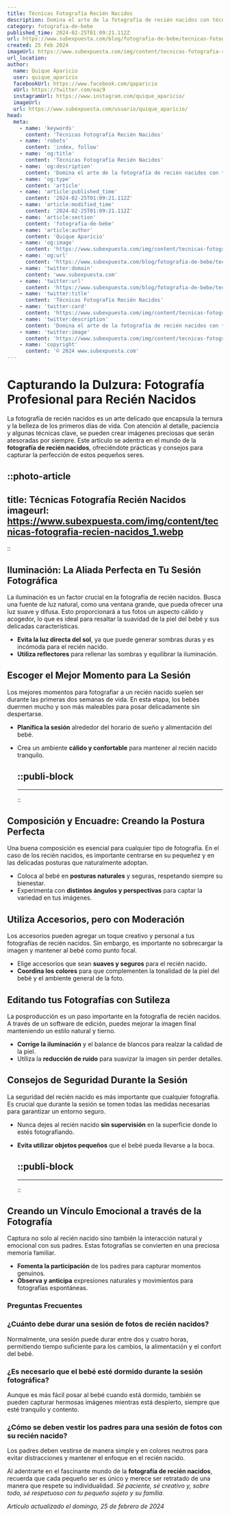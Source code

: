 ```yaml
---
title: Técnicas Fotografía Recién Nacidos
description: Domina el arte de la fotografía de recién nacidos con técnicas profesionales para capturar momentos únicos y tiernos. Transforma recuerdos en tesoro.
category: fotografia-de-bebe
published_time: 2024-02-25T01:09:21.112Z
url: https://www.subexpuesta.com/blog/fotografia-de-bebe/tecnicas-fotografia-recien-nacidos
created: 25 Feb 2024
imageUrl: https://www.subexpuesta.com/img/content/tecnicas-fotografia-recien-nacidos_1.webp
url_location:
author:
  name: Quique Aparicio
  user: quique_aparicio
  facebookUrl: https://www.facebook.com/qaparicio
  xUrl: https://twitter.com/eac9
  instagramUrl: https://www.instagram.com/quique_aparicio/
  imageUrl: 
  url: https://www.subexpuesta.com/usuario/quique_aparicio/
head:
  meta:
    - name: 'keywords'
      content: 'Técnicas Fotografía Recién Nacidos'
    - name: 'robots'
      content: 'index, follow'
    - name: 'og:title'
      content: 'Técnicas Fotografía Recién Nacidos'
    - name: 'og:description'
      content: 'Domina el arte de la fotografía de recién nacidos con técnicas profesionales para capturar momentos únicos y tiernos. Transforma recuerdos en tesoro.'
    - name: 'og:type'
      content: 'article'
    - name: 'article:published_time'
      content: '2024-02-25T01:09:21.112Z'
    - name: 'article:modified_time'
      content: '2024-02-25T01:09:21.112Z'
    - name: 'article:section'
      content: 'fotografia-de-bebe'
    - name: 'article:author'
      content: 'Quique Aparicio'
    - name: 'og:image'
      content: 'https://www.subexpuesta.com/img/content/tecnicas-fotografia-recien-nacidos_1.webp'
    - name: 'og:url'
      content: 'https://www.subexpuesta.com/blog/fotografia-de-bebe/tecnicas-fotografia-recien-nacidos'
    - name: 'twitter:domain'
      content: 'www.subexpuesta.com'
    - name: 'twitter:url'
      content: 'https://www.subexpuesta.com/blog/fotografia-de-bebe/tecnicas-fotografia-recien-nacidos'
    - name: 'twitter:title'
      content: 'Técnicas Fotografía Recién Nacidos'
    - name: 'twitter:card'
      content: 'https://www.subexpuesta.com/img/content/tecnicas-fotografia-recien-nacidos_1.webp'
    - name: 'twitter:description'
      content: 'Domina el arte de la fotografía de recién nacidos con técnicas profesionales para capturar momentos únicos y tiernos. Transforma recuerdos en tesoro.'
    - name: 'twitter:image'
      content: 'https://www.subexpuesta.com/img/content/tecnicas-fotografia-recien-nacidos_1.webp'
    - name: 'copyright'
      content: '© 2024 www.subexpuesta.com'
---
```

# Capturando la Dulzura: Fotografía Profesional para Recién Nacidos

La fotografía de recién nacidos es un arte delicado que encapsula la ternura y la belleza de los primeros días de vida. Con atención al detalle, paciencia y algunas técnicas clave, se pueden crear imágenes preciosas que serán atesoradas por siempre. Este artículo se adentra en el mundo de la **fotografía de recién nacidos**, ofreciéndote prácticas y consejos para capturar la perfección de estos pequeños seres.


::photo-article
---
title: Técnicas Fotografía Recién Nacidos
imageurl: https://www.subexpuesta.com/img/content/tecnicas-fotografia-recien-nacidos_1.webp
---
::



## Iluminación: La Aliada Perfecta en Tu Sesión Fotográfica

La iluminación es un factor crucial en la fotografía de recién nacidos. Busca una fuente de luz natural, como una ventana grande, que pueda ofrecer una luz suave y difusa. Esto proporcionará a tus fotos un aspecto cálido y acogedor, lo que es ideal para resaltar la suavidad de la piel del bebé y sus delicadas características.

- **Evita la luz directa del sol**, ya que puede generar sombras duras y es incómoda para el recién nacido.
- **Utiliza reflectores** para rellenar las sombras y equilibrar la iluminación.

## Escoger el Mejor Momento para La Sesión

Los mejores momentos para fotografiar a un recién nacido suelen ser durante las primeras dos semanas de vida. En esta etapa, los bebés duermen mucho y son más maleables para posar delicadamente sin despertarse.

- **Planifica la sesión** alrededor del horario de sueño y alimentación del bebé.
- Crea un ambiente **cálido y confortable** para mantener al recién nacido tranquilo.


  ::publi-block
  ---
  ---
  ::
  
  

## Composición y Encuadre: Creando la Postura Perfecta

Una buena composición es esencial para cualquier tipo de fotografía. En el caso de los recién nacidos, es importante centrarse en su pequeñez y en las delicadas posturas que naturalmente adoptan.

- Coloca al bebé en **posturas naturales** y seguras, respetando siempre su bienestar.
- Experimenta con **distintos ángulos y perspectivas** para captar la variedad en tus imágenes.

## Utiliza Accesorios, pero con Moderación

Los accesorios pueden agregar un toque creativo y personal a tus fotografías de recién nacidos. Sin embargo, es importante no sobrecargar la imagen y mantener al bebé como punto focal.

- Elige accesorios que sean **suaves y seguros** para el recién nacido.
- **Coordina los colores** para que complementen la tonalidad de la piel del bebé y el ambiente general de la foto.

## Editando tus Fotografías con Sutileza

La posproducción es un paso importante en la fotografía de recién nacidos. A través de un software de edición, puedes mejorar la imagen final manteniendo un estilo natural y tierno.

- **Corrige la iluminación** y el balance de blancos para realzar la calidad de la piel.
- Utiliza la **reducción de ruido** para suavizar la imagen sin perder detalles.

## Consejos de Seguridad Durante la Sesión

La seguridad del recién nacido es más importante que cualquier fotografía. Es crucial que durante la sesión se tomen todas las medidas necesarias para garantizar un entorno seguro.

- Nunca dejes al recién nacido **sin supervisión** en la superficie donde lo estés fotografiando.
- **Evita utilizar objetos pequeños** que el bebé pueda llevarse a la boca.


  ::publi-block
  ---
  ---
  ::
  
  

## Creando un Vínculo Emocional a través de la Fotografía

Captura no solo al recién nacido sino también la interacción natural y emocional con sus padres. Estas fotografías se convierten en una preciosa memoria familiar.

- **Fomenta la participación** de los padres para capturar momentos genuinos.
- **Observa y anticipa** expresiones naturales y movimientos para fotografías espontáneas.

### Preguntas Frecuentes

### ¿Cuánto debe durar una sesión de fotos de recién nacidos?
Normalmente, una sesión puede durar entre dos y cuatro horas, permitiendo tiempo suficiente para los cambios, la alimentación y el confort del bebé.

### ¿Es necesario que el bebé esté dormido durante la sesión fotográfica?
Aunque es más fácil posar al bebé cuando está dormido, también se pueden capturar hermosas imágenes mientras está despierto, siempre que esté tranquilo y contento.

### ¿Cómo se deben vestir los padres para una sesión de fotos con su recién nacido?
Los padres deben vestirse de manera simple y en colores neutros para evitar distracciones y mantener el enfoque en el recién nacido.

Al adentrarte en el fascinante mundo de la **fotografía de recién nacidos**, recuerda que cada pequeño ser es único y merece ser retratado de una manera que respete su individualidad. _Sé paciente, sé creativo y, sobre todo, sé respetuoso con tu pequeño sujeto y su familia_.

_Artículo actualizado el domingo, 25 de febrero de 2024_